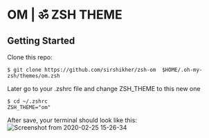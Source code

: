 # OM | ॐ  ZSH THEME

## Getting Started

Clone this repo:

```
$ git clone https://github.com/sirshikher/zsh-om  $HOME/.oh-my-zsh/themes/om.zsh 
```

Later go to your .zshrc file and change ZSH_THEME to this new one

```
$ cd ~/.zshrc
ZSH_THEME="om"
```
After save, your terminal should look like this:
![Screenshot from 2020-02-25 15-26-34](https://user-images.githubusercontent.com/47721408/75612490-e1f6a780-5b49-11ea-9445-297e61423208.png)


<p align="center" width="200" height="200">
 
  <br/>
</p>

